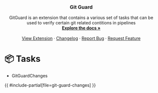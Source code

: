 <div id="top"></div>

<!-- PROJECT LOGO -->
<br />
<div align="center">
<h3 align="center">Git Guard</h3>

  <p align="center">
    GitGuard is an extension that contains a various set of tasks that can be used to verify certain git related contitions in pipelines
    <br />
    <a href="https://docs.devops-extensions.dev/docs/extensions/git-guard"><strong>Explore the docs »</strong></a>
    <br />
    <br />
    <a href="https://marketplace.visualstudio.com/items?itemName=joachimdalen.gitguard">View Extension</a>
    ·
    <a href="https://marketplace.visualstudio.com/items?itemName=joachimdalen.gitguard/changelog">Changelog</a>
    ·
    <a href="https://github.com/joachimdalen/azdevops-git-guard/issues">Report Bug</a>
    ·
    <a href="https://github.com/joachimdalen/azdevops-git-guard/issues">Request Feature</a>
  </p>
</div>

# 📦 Tasks

- GitGuardChanges

{{ #include-partial[file=git-guard-changes] }}
